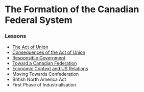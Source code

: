 # The Formation of the Canadian Federal System

### Lessons

* [The Act of Union](./1.md)
* [Consequences of the Act of Union](./chapter1/2.md)
* [Responsible Government](./3.md)
* [Toward a Canadian Federation](./4.md)
* [Economic Context and US Relations](./5.md)
* Moving Towards Confederation
* British North America Act
* First Phase of Industrialisation

